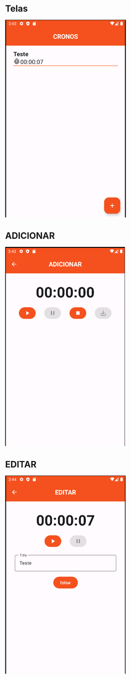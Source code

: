 # Telas
![home](https://github.com/MagyoDev/Cronos/blob/main/Home.png)

# ADICIONAR
![add](https://github.com/MagyoDev/Cronos/blob/main/ADICIONAR.png)

# EDITAR
![edit](https://github.com/MagyoDev/Cronos/blob/main/EDITAR.png)

